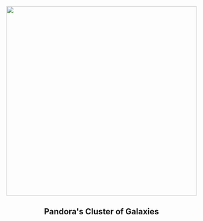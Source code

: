 
<p align="center"><img src="https://apod.nasa.gov/apod/image/2306/abell2744_jwst1024.png" width="500" height="500"></p>
<h2 align="center"> Pandora's Cluster of Galaxies </h2>
